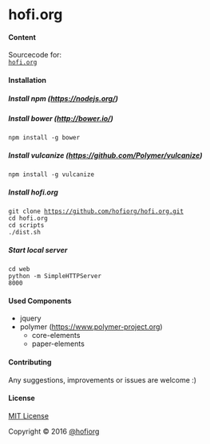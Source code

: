 hofi.org
========

#### Content

Sourcecode for: <br/>
<code>[hofi.org](http://www.hofi.org)</code><br/>

#### Installation

##### Install npm (https://nodejs.org/)
##### Install bower (http://bower.io/)

<code>npm install -g bower</code><br/>

##### Install vulcanize (https://github.com/Polymer/vulcanize)
<code>npm install -g vulcanize</code><br/>

##### Install hofi.org

<code>git clone https://github.com/hofiorg/hofi.org.git</code><br/>
<code>cd hofi.org</code><br/>
<code>cd scripts</code><br/>
<code>./dist.sh</code><br/>

##### Start local server

<code>cd web</code><br/>
<code>python -m SimpleHTTPServer 8000</code><br/>

#### Used Components

* jquery
* polymer (https://www.polymer-project.org)
    * core-elements
    * paper-elements

#### Contributing
Any suggestions, improvements or issues are welcome :)

#### License
[MIT License](http://opensource.org/licenses/MIT)

Copyright &copy; 2016 [@hofiorg](https://github.com/hofiorg)
